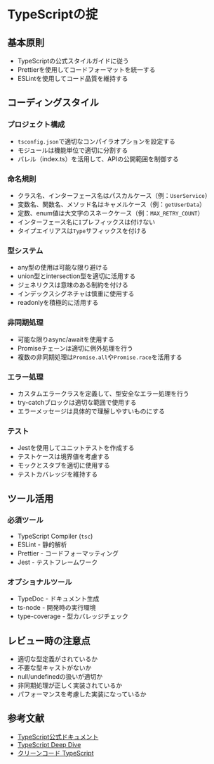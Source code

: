 # TypeScriptの掟

## 基本原則

- TypeScriptの公式スタイルガイドに従う
- Prettierを使用してコードフォーマットを統一する
- ESLintを使用してコード品質を維持する

## コーディングスタイル

### プロジェクト構成

- `tsconfig.json`で適切なコンパイラオプションを設定する
- モジュールは機能単位で適切に分割する
- バレル（index.ts）を活用して、APIの公開範囲を制御する

### 命名規則

- クラス名、インターフェース名はパスカルケース（例：`UserService`）
- 変数名、関数名、メソッド名はキャメルケース（例：`getUserData`）
- 定数、enum値は大文字のスネークケース（例：`MAX_RETRY_COUNT`）
- インターフェース名に`I`プレフィックスは付けない
- タイプエイリアスは`Type`サフィックスを付ける

### 型システム

- any型の使用は可能な限り避ける
- union型とintersection型を適切に活用する
- ジェネリクスは意味のある制約を付ける
- インデックスシグネチャは慎重に使用する
- readonlyを積極的に活用する

### 非同期処理

- 可能な限りasync/awaitを使用する
- Promiseチェーンは適切に例外処理を行う
- 複数の非同期処理は`Promise.all`や`Promise.race`を活用する

### エラー処理

- カスタムエラークラスを定義して、型安全なエラー処理を行う
- try-catchブロックは適切な範囲で使用する
- エラーメッセージは具体的で理解しやすいものにする

### テスト

- Jestを使用してユニットテストを作成する
- テストケースは境界値を考慮する
- モックとスタブを適切に使用する
- テストカバレッジを維持する

## ツール活用

### 必須ツール

- TypeScript Compiler (`tsc`)
- ESLint - 静的解析
- Prettier - コードフォーマッティング
- Jest - テストフレームワーク

### オプショナルツール

- TypeDoc - ドキュメント生成
- ts-node - 開発時の実行環境
- type-coverage - 型カバレッジチェック

## レビュー時の注意点

- 適切な型定義がされているか
- 不要な型キャストがないか
- null/undefinedの扱いが適切か
- 非同期処理が正しく実装されているか
- パフォーマンスを考慮した実装になっているか

## 参考文献

- [TypeScript公式ドキュメント](https://www.typescriptlang.org/docs/)
- [TypeScript Deep Dive](https://basarat.gitbook.io/typescript/)
- [クリーンコード TypeScript](https://github.com/labs42io/clean-code-typescript)
